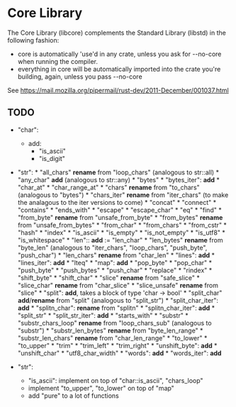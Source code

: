 # Core Library

The Core Library (libcore) complements the Standard Library (libstd) in the following fashion:

* core is automatically 'use'd in any crate, unless you ask for --no-core when running the compiler.
* everything in core will be automatically imported into the crate you're building, again, unless you pass --no-core

See https://mail.mozilla.org/pipermail/rust-dev/2011-December/001037.html

## TODO

* "char":
  * add:
      * "is_ascii"
      * "is_digit"

* "str":
      * "all_chars" **rename** from "loop_chars" (analogous to str::all)
      * "any_char" **add** (analogous to str::any)
      * "bytes"
      * "bytes_iter": **add**
      * "char_at"
      * "char_range_at"
      * "chars" **rename** from "to_chars" (analogous to "bytes")
      * "chars_iter" **rename** from "iter_chars" (to make the analagous to the iter versions to come)
      * "concat"
      * "connect"
      * "contains"
      * "ends_with"
      * "escape"
      * "escape_char"
      * "eq"
      * "find"
      * "from_byte" **rename** from "unsafe_from_byte"
      * "from_bytes" **rename** from "unsafe_from_bytes"
      * "from_char"
      * "from_chars"
      * "from_cstr"
      * "hash"
      * "index"
      * "is_ascii"
      * "is_empty"
      * "is_not_empty"
      * "is_utf8"
      * "is_whitespace"
      * "len":: **add** := "len_char"
      * "len_bytes" **rename** from "byte_len" (analogous to "iter_chars", "loop_chars", "push_byte", "push_char")
      * "len_chars" **rename** from "char_len"
      * "lines": **add**
      * "lines_iter": **add**
      * "lteq"
      * "map": **add**
      * "pop_byte"
      * "pop_char"
      * "push_byte"
      * "push_bytes"
      * "push_char"
      * "replace"
      * "rindex"
      * "shift_byte"
      * "shift_char"
      * "slice" **rename** from "safe_slice"
      * "slice_char" **rename** from "char_slice"
      * "slice_unsafe" **rename** from "slice"
      * "split": **add**, takes a block of type 'char -> bool'
      * "split_char" **add**/**rename** from "split" (analogous to "split_str")
      * "split_char_iter": **add**
      * "splitn_char": **rename** from "splitn"
      * "splitn_char_iter": **add**
      * "split_str"
      * "split_str_iter": **add**
      * "starts_with"
      * "substr"
      * "substr_chars_loop" **rename** from "loop_chars_sub" (analogous to "substr")
      * "substr_len_bytes" **rename** from "byte_len_range"
      * "substr_len_chars" **rename** from "char_len_range"
      * "to_lower"
      * "to_upper"
      * "trim"
      * "trim_left"
      * "trim_right"
      * "unshift_byte": **add**
      * "unshift_char"
      * "utf8_char_width"
      * "words": **add**
      * "words_iter": **add**
* "str":
  * "is_ascii": implement on top of "char::is_ascii", "chars_loop"
  * implement "to_upper", "to_lower" on top of "map"
  * add "pure" to a lot of functions